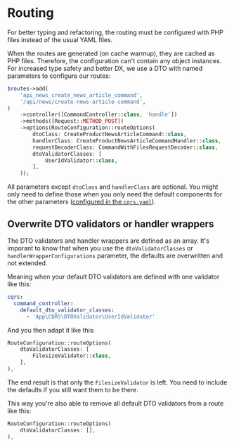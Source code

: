 # Routing

For better typing and refactoring, the routing must be configured with PHP files instead of the usual YAML files.

When the routes are generated (on cache warmup), they are cached as PHP files. Therefore, the configuration can't contain any object instances. For increased type safety and better DX, we use a DTO with named parameters to configure our routes:

```php
$routes->add(
    'api_news_create_news_article_command',
    '/api/news/create-news-article-command',
)
    ->controller([CommandController::class, 'handle'])
    ->methods([Request::METHOD_POST])
    ->options(RouteConfiguration::routeOptions(
        dtoClass: CreateProductNewsArticleCommand::class,
        handlerClass: CreateProductNewsArticleCommandHandler::class,
        requestDecoderClass: CommandWithFilesRequestDecoder::class,
        dtoValidatorClasses: [
            UserIdValidator::class,
        ],
    ));
```

All parameters except `dtoClass` and `handlerClass` are optional. You might only need to define those when you only need the default components for the other parameters ([configured in the `cqrs.yaml`](./configuration.md)).

## Overwrite DTO validators or handler wrappers

The DTO validators and handler wrappers are defined as an array. It's imporant to know that when you use the `dtoValidatorClasses` or `handlerWrapperConfigurations` parameter, the defaults are overwritten and not extended.

Meaning when your default DTO validators are defined with one validator like this:

```yaml
cqrs:
  command_controller:
    default_dto_validator_classes:
      - 'App\CQRS\DTOValidator\UserIdValidator'
```

And you then adapt it like this:

```php
RouteConfiguration::routeOptions(
    dtoValidatorClasses: [
        FilesizeValidator::class,
    ],
),
```

The end result is that only the `FilesizeValidator` is left. You need to include the defaults if you still want them to be there. 

This way you're also able to remove all default DTO validators from a route like this:

```php
RouteConfiguration::routeOptions(
    dtoValidatorClasses: [],
),
```
